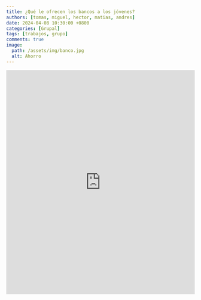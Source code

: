 ```yaml
---
title: ¿Qué le ofrecen los bancos a los jóvenes?
authors: [tomas, miguel, hector, matias, andres]
date: 2024-04-08 10:30:00 +0800
categories: [Grupal]
tags: [trabajos, grupo]
comments: true
image:
  path: /assets/img/banco.jpg
  alt: Ahorro
---
```


<iframe loading="lazy" style="position: relative; width: 100%; height: 600px; max-height: 80vh; border: none; padding: 0; margin: 0; overflow: hidden;"
      src="https:&#x2F;&#x2F;www.canva.com&#x2F;design&#x2F;DAF9OYGr8xA&#x2F;YvHyE3y3ng1sfI_ybEPceQ&#x2F;view?embed" allowfullscreen="allowfullscreen" allow="fullscreen">
    </iframe><a href="https:&#x2F;&#x2F;www.canva.com&#x2F;design&#x2F;DAF9OYGr8xA&#x2F;YvHyE3y3ng1sfI_ybEPceQ&#x2F;view?utm_content=DAF9OYGr8xA&amp;utm_campaign=designshare&amp;utm_medium=embeds&amp;utm_source=link" target="_blank" rel="noopener">
